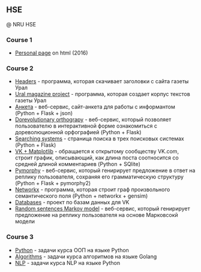 ## HSE
@ NRU HSE

### Course 1

* [Personal page](https://github.com/AnnaZhuravleva/HSE/tree/master/course%201/HW0) on html (2016)

### Course 2

* [Headers](https://github.com/AnnaZhuravleva/HSE/tree/master/course%202/headers) - программа, которая скачивает заголовки с сайта газеты Урал
* [Ural magazine project](https://github.com/AnnaZhuravleva/HSE/tree/master/course%202/URAL%20magazine%20project) - программа, которая создает корпус текстов газеты Урал
* [Анкета](https://github.com/AnnaZhuravleva/HSE/tree/master/course%202/%D0%90%D0%BD%D0%BA%D0%B5%D1%82%D0%B0) - веб-сервис, сайт-анкета для работы с информантом (Python + Flask + json)
* [Dorevolutionary orthograpy](https://github.com/AnnaZhuravleva/HSE/tree/master/course%202/Dorevolutionary%20orthography) - 
веб-сервис, который позволяет пользователю в интерактивной форме ознакомиться с дореволюционной орфографией (Python + Flask)
* [Searching systems](https://github.com/AnnaZhuravleva/HSE/tree/master/course%202/Searching%20systems) - страница поиска в трех поисковых системах (Python + Flask)
* [VK + Matplotlib](https://github.com/AnnaZhuravleva/HSE/tree/master/course%202/VK%20Matplotlib) - обращается к открытому сообществу VK.com, строит график, описывающий, как длина поста соотносится со средней длиной комментариев (Python + SQlite)
* [Pymorphy](https://github.com/AnnaZhuravleva/HSE/tree/master/course%202/pymorphy) - веб-сервис, который генирирует предложение в ответ на реплику пользователя, сохраняя его грамматическую структуру (Python + Flask + pymorphy2)
* [Networkx](https://github.com/AnnaZhuravleva/HSE/tree/master/course%202/networkx) - программа, которая строит граф произвольного семантического поля (Python + networkx + gensim)
* [Databases](https://github.com/AnnaZhuravleva/HSE/tree/master/course%202/databases) - проект по базам данных для VK
* [Random sentences Markov model](https://github.com/AnnaZhuravleva/HSE/tree/master/course%202/Random%20sentences%20markov%20model) - веб-сервис, который генирирует предложение на реплику пользователя на основе Марковсокй модели

### Course 3

* [Python](https://github.com/AnnaZhuravleva/HSE/tree/master/course%203/Python)  - задачи курса ООП на языке Python
* [Algorithms](https://github.com/AnnaZhuravleva/HSE/tree/master/course%203/Algorithms) - задачи курса алгоритмов на языке Golang
* [NLP](https://github.com/AnnaZhuravleva/HSE/tree/master/course%203/NLP) - задачи курса NLP на языке Python

